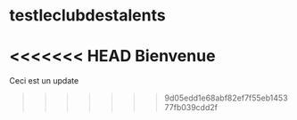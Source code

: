 # testleclubdestalents
<<<<<<< HEAD
Bienvenue
=======
Ceci est un update
>>>>>>> 9d05edd1e68abf82ef7f55eb145377fb039cdd2f
